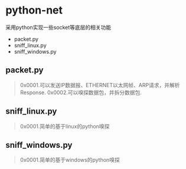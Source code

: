 # python-net
采用python实现一些socket等底层的相关功能
* packet.py
* sniff_linux.py
* sniff_windows.py

## packet.py
> 0x0001.可以发送IP数据报、ETHERNET以太网帧、ARP请求，并解析Response.
 0x0002.可以嗅探数据包，并拆分数据包.

## sniff_linux.py
> 0x0001.简单的基于linux的python嗅探

## sniff_windows.py
> 0x0001.简单的基于windows的python嗅探
